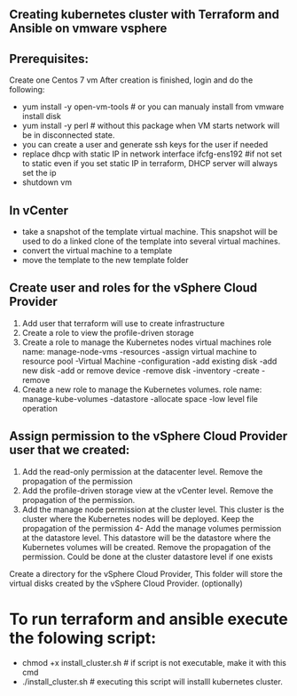 ## Creating kubernetes cluster with Terraform and Ansible on vmware vsphere
## Prerequisites:
Create one Centos 7 vm
After creation is finished, login and do the following:
  - yum install -y open-vm-tools  # or you can manualy install from vmware install disk 
  - yum install -y perl 			 # without this package when VM starts network will be in disconnected state. 
  - you can create a user and generate ssh keys for the user if needed
  - replace dhcp with static IP in network interface ifcfg-ens192	 #if not set to static even if you set static IP in terraform, DHCP server will always set the ip 
  - shutdown vm

## In vCenter
  - take a snapshot of the template virtual machine. This snapshot will be used to do a linked clone of the template into several virtual machines.
  - convert the virtual machine to a template
  - move the template to the new template folder
  
## Create user and roles for the vSphere Cloud Provider 
1) Add user that terraform will use to create infrastructure
2) Create a role to view the profile-driven storage
3) Create a role to manage the Kubernetes nodes virtual machines
   role name: manage-node-vms
   -resources 
         -assign virtual machine to resource pool
   -Virtual Machine
         -configuration
		        -add existing disk
				-add new disk
				-add or remove device
				-remove disk
		 -inventory
		        -create
				-remove
4) Create a new role to manage the Kubernetes volumes.
   role name: manage-kube-volumes
         -datastore
		        -allocate space
				-low level file operation

## Assign permission to the vSphere Cloud Provider user that we created:

1) Add the read-only permission at the datacenter level. Remove the propagation of the permission
2) Add the profile-driven storage view at the vCenter level. Remove the propagation of the permission.
3) Add the manage node permission at the cluster level. This cluster is the cluster where the Kubernetes nodes will be deployed. 
Keep the propagation of the permission
4- Add the manage volumes permission at the datastore level. This datastore will be the datastore where the Kubernetes volumes will be created. 
Remove the propagation of the permission. Could be done at the cluster datastore level if one exists

Create a directory for the vSphere Cloud Provider, This folder will store the virtual disks created by the vSphere Cloud Provider. (optionally) 

# To run terraform and ansible execute the folowing script:
  
  - chmod +x install_cluster.sh         # if script is not executable, make it with this cmd
  - ./install_cluster.sh                # executing this script will installl kubernetes cluster.